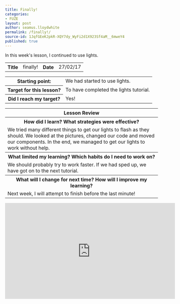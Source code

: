 ```yaml
---
title: Finally!
categories:
- FUZE
layout: post
author: seamus.lloydwhite
permalink: /finally!/
source-id: 1JqfGEeKJpkR-XQY7dy_WyFi2d1X923Sf4aM__6mweY4
published: true
---
```

In this week's lesson, I continued to use lights.

<table>
  <tr>
    <th>Title</th>
    <td>finally!</td>
    <th>Date</th>
    <td>27/02/17</td>
  </tr>
</table>


<table>
  <tr>
    <th>Starting point:</th>
    <td>We had started to use lights.</td>
  </tr>
  <tr>
    <th>Target for this lesson?</th>
    <td>To have completed the lights tutorial.</td>
  </tr>
  <tr>
    <th>Did I reach my target? </th>
    <td>Yes!</td>
  </tr>
</table>


<table>
  <tr>
    <th>Lesson Review</th>
  </tr>
  <tr>
    <th>How did I learn? What strategies were effective? </th>
  </tr>
  <tr>
    <td>We tried many different things to get our lights to flash as they should. We looked at the pictures, changed our code and moved our components. In the end, we managed to get our lights to work without help.</td>
  </tr>
  <tr>
    <th>What limited my learning? Which habits do I need to work on? </th>
  </tr>
  <tr>
    <td>We should probably try to work faster. If we had sped up, we have got on to the next tutorial.</td>
  </tr>
  <tr>
    <th>What will I change for next time? How will I improve my learning?</th>
  </tr>
  <tr>
    <td>Next week, I will attempt to finish before the last minute!</td>
  </tr>
</table>

   <iframe width="560" height="315" src="https://www.youtube.com/embed/Er4VoCPjW_0" frameborder="0" allowfullscreen></iframe>
    
